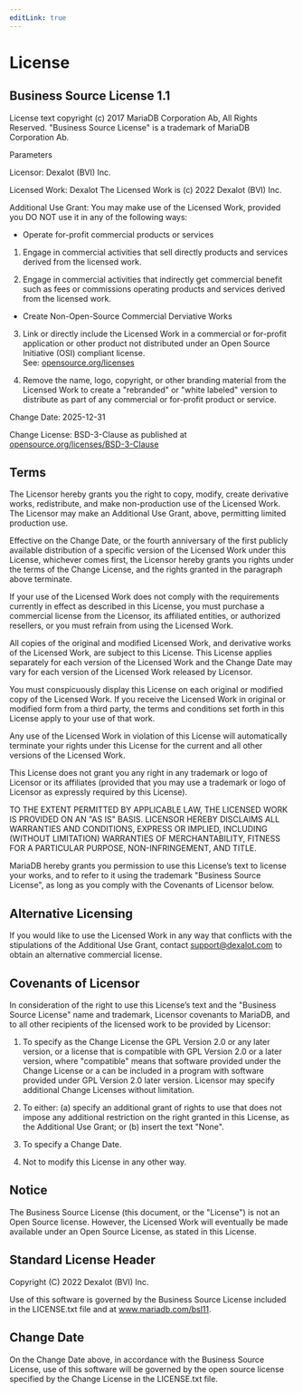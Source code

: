 ```yaml
---
editLink: true
---
```


# License

## Business Source License 1.1

License text copyright (c) 2017 MariaDB Corporation Ab, All Rights Reserved.
"Business Source License" is a trademark of MariaDB Corporation Ab.

Parameters

Licensor:  	Dexalot (BVI) Inc.

Licensed Work:	Dexalot
               The Licensed Work is (c) 2022 Dexalot (BVI) Inc.

Additional Use Grant: You may make use of the Licensed Work, provided you DO NOT use it in any of the following ways:

   * Operate for-profit commercial products or services

   1. Engage in commercial activities that sell directly
   products and services derived from the licensed work.

   2. Engage in commercial activities that indirectly get
   commercial benefit such as fees or commissions operating
   products and services derived from the licensed work.

   * Create Non-Open-Source Commercial Derviative Works

   3. Link or directly include the Licensed Work in a
   commercial or for-profit application or other product
   not distributed under an Open Source Initiative (OSI)
   compliant license.<br>
   See: [opensource.org/licenses](https://opensource.org/licenses)

   4. Remove the name, logo, copyright, or other branding
   material from the Licensed Work to create a "rebranded"
   or "white labeled" version to distribute as part of
   any commercial or for-profit product or service.

Change Date: 2025-12-31

Change License: BSD-3-Clause as published at
[opensource.org/licenses/BSD-3-Clause](https://opensource.org/licenses/BSD-3-Clause)

## Terms

The Licensor hereby grants you the right to copy, modify, create derivative
works, redistribute, and make non-production use of the Licensed Work. The
Licensor may make an Additional Use Grant, above, permitting limited
production use.

Effective on the Change Date, or the fourth anniversary of the first publicly
available distribution of a specific version of the Licensed Work under this
License, whichever comes first, the Licensor hereby grants you rights under
the terms of the Change License, and the rights granted in the paragraph
above terminate.

If your use of the Licensed Work does not comply with the requirements
currently in effect as described in this License, you must purchase a
commercial license from the Licensor, its affiliated entities, or authorized
resellers, or you must refrain from using the Licensed Work.

All copies of the original and modified Licensed Work, and derivative works
of the Licensed Work, are subject to this License. This License applies
separately for each version of the Licensed Work and the Change Date may vary
for each version of the Licensed Work released by Licensor.

You must conspicuously display this License on each original or modified copy
of the Licensed Work. If you receive the Licensed Work in original or
modified form from a third party, the terms and conditions set forth in this
License apply to your use of that work.

Any use of the Licensed Work in violation of this License will automatically
terminate your rights under this License for the current and all other
versions of the Licensed Work.

This License does not grant you any right in any trademark or logo of
Licensor or its affiliates (provided that you may use a trademark or logo of
Licensor as expressly required by this License).

TO THE EXTENT PERMITTED BY APPLICABLE LAW, THE LICENSED WORK IS PROVIDED ON
AN "AS IS" BASIS. LICENSOR HEREBY DISCLAIMS ALL WARRANTIES AND CONDITIONS,
EXPRESS OR IMPLIED, INCLUDING (WITHOUT LIMITATION) WARRANTIES OF
MERCHANTABILITY, FITNESS FOR A PARTICULAR PURPOSE, NON-INFRINGEMENT, AND
TITLE.

MariaDB hereby grants you permission to use this License’s text to license
your works, and to refer to it using the trademark "Business Source License",
as long as you comply with the Covenants of Licensor below.

## Alternative Licensing

If you would like to use the Licensed Work in any way that conflicts with
the stipulations of the Additional Use Grant, contact support@dexalot.com to
obtain an alternative commercial license.

## Covenants of Licensor

In consideration of the right to use this License’s text and the "Business
Source License" name and trademark, Licensor covenants to MariaDB, and to all
other recipients of the licensed work to be provided by Licensor:

1. To specify as the Change License the GPL Version 2.0 or any later version,
   or a license that is compatible with GPL Version 2.0 or a later version,
   where "compatible" means that software provided under the Change License
   or a can be included in a program with software provided under GPL Version
   2.0 later version. Licensor may specify additional Change Licenses without
   limitation.

2. To either: (a) specify an additional grant of rights to use that does not
   impose any additional restriction on the right granted in this License, as
   the Additional Use Grant; or (b) insert the text "None".

3. To specify a Change Date.

4. Not to modify this License in any other way.

## Notice

The Business Source License (this document, or the "License") is not an Open
Source license. However, the Licensed Work will eventually be made available
under an Open Source License, as stated in this License.

## Standard License Header

Copyright (C) 2022 Dexalot (BVI) Inc.

Use of this software is governed by the Business Source License included in
the LICENSE.txt file and at www.mariadb.com/bsl11.

## Change Date

On the Change Date above, in accordance with the Business Source License,
use of this software will be governed by the open source license specified
by the Change License in the LICENSE.txt file.
